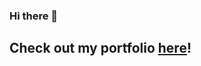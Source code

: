 ### Hi there 👋

## Check out my portfolio [here](https://LukaM1999.github.io "Check out my portfolio!")!
